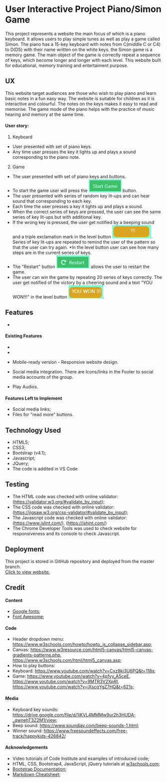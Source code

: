 # User Interactive Project Piano/Simon Game

This project represents a website the main focus of which is a piano keyboard. It allows users to play simple tunes as well as play a game called Simon.
The piano has a 15-key keyboard with notes from C(middle C or C4) to D(D5) with their name written on the white keys.
the Simon game is a memory game. The main object of the game is correctly repeat a sequence of keys, which become longer and longer with each level. 
This website built for educational, memory training and entertaiment purpose.

## UX

This website target audiences are those who wish to play piano and learn basic notes in a fun easy way. The website is suitable for children as it is interactive and colourful. The notes on the keys makes it easy to read and memorise. The game mode of the piano helps with the practice of music hearing and memory at the same time.

#### User story:
1. Keyboard
  * User presented with set of piano keys.
  * Any time user presses the key it lights up and plays a sound corresponding to the piano note.

2. Game
  * The user presented with set of piano keys and buttons.
  * To start the game user will press the !["Start Game"](assets/images/start-game.png) button.
  * The user presented with series of random key lit-ups and can hear sound that corresponding to each key.
  * Each time the user presses a key it lights up and plays a sound.
  * When the correct series of keys are pressed, the user can see the same series of key lit-ups but with additional key.
  * If the wrong key is pressed, the user get notified by a beeping sound and a triple exclamation mark in the level button ![text in a level button](assets/images/warning.png). 
  Series of key lit-ups are repeated to remind the user of the pattern so that the user can try again.
  *In the level button user can see how many steps are in the current series of keys.
  * The "Restart" button !["Restart" button](assets/images/restart.png) allows the user to restart the game.
  * The user can win the game by repeating 20 series of keys correctly. The user get notified of the victory by a cheering sound and a text "YOU WON!!!" in the level button !["You won!!!"](assets/images/you-won.png).  
 
## Features
* 

#### Existing Features

*
   
* 
  
* Mobile-ready version - Responsive website design.
 
* Social media integration.  There are Icons/links in the Footer to social media accounts of the group.
* Play Audios.

#### Features Left to Implement

* Social media links;
* Files for "read more" buttons.

## Technology Used

* HTML5;
* CSS3;
* Bootstrap (v4.1);
* Javascript;  
* JQuery;
* The code is addited in VS Code

## Testing
* The HTML code was checked with online validator:(https://validator.w3.org/#validate_by_input);
* The CSS code was checked with online validator: (https://jigsaw.w3.org/css-validator/#validate_by_input);
* The Javascript code was checked with online validator: (https://www.jslint.com/), (https://jshint.com/)
* The Chrome Developer Tools was used to check website for responsiveness and its console to check Javascript. 


## Deployment

This project is stored in GitHub repository and deployed from the master branch.  
[Click to view website.](https://digitalis75.github.io/Usercentric-Project-Monkees/)

## Credit

#### Content
* [Google fonts](https://fonts.google.com/?category=Serif&query=roboto);  
* [Font Awesome](https://fontawesome.com/);

#### Code
* Header dropdown menu: https://www.w3schools.com/howto/howto_js_collapse_sidebar.asp;
* Canvas: https://www.w3resource.com/html5-canvas/html5-canvas-gradients-patterns.php, https://www.w3schools.com/html/html5_canvas.asp;
* How to play buttons:
* Keyboard: https://www.youtube.com/watch?v=Cxz8kj3U6PQ&t=118s;
* Game: https://www.youtube.com/watch?v=4pfvy_A5ceE, https://www.youtube.com/watch?v=9MTR3V2XpRI, https://www.youtube.com/watch?v=iXscqYgZ7HQ&t=621s;
 

#### Media 
  * Keyboard key sounds: https://drive.google.com/file/d/1iKVL4MMMw9ur2h3HUDA-_qwnehT3Z2M1/view;
  * Beep sound: https://www.soundjay.com/beep-sounds-1.html;
  * Winner sound: https://www.freesoundeffects.com/free-track/happykids-426842/

#### Acknowledgements 
* Video tutorials of Code Institute and examples of introduced code;
* HTML, CSS, Bootstrap4, JavaScript, jQuery tutorials at [w3schools.com](https://w3schools.com/);  
* [Bootstrap Documentation](https://getbootstrap.com/docs/4.3/getting-started/introduction/);
* [Markdown Cheatsheet](https://github.com/adam-p/markdown-here/wiki/Markdown-Cheatsheet);

